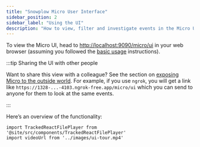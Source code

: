 ```yaml
---
title: "Snowplow Micro User Interface"
sidebar_position: 2
sidebar_label: "Using the UI"
description: "How to view, filter and investigate events in the Micro UI."
---
```


To view the Micro UI, head to [http://localhost:9090/micro/ui](http://localhost:9090/micro/ui) in your web browser (assuming you followed the [basic usage](/docs/data-product-studio/data-quality/snowplow-micro/basic-usage/index.md) instructions).

:::tip Sharing the UI with other people

Want to share this view with a colleague? See the section on [exposing Micro to the outside world](/docs/data-product-studio/data-quality/snowplow-micro/remote-usage/index.md#exposing-micro-via-a-public-domain-name). For example, if you use `ngrok`, you will get a link like `https://1328-...-4103.ngrok-free.app/micro/ui` which you can send to anyone for them to look at the same events.

:::

Here’s an overview of the functionality:

```mdx-code-block
import TrackedReactFilePlayer from '@site/src/components/TrackedReactFilePlayer'
import videoUrl from '../images/ui-tour.mp4'
```

<TrackedReactFilePlayer label="Micro UI" controls url={videoUrl} width='100%' height='100%' />

